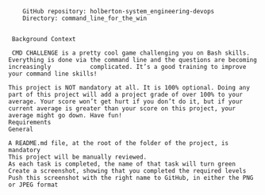 
        GitHub repository: holberton-system_engineering-devops
        Directory: command_line_for_the_win
        
        
     Background Context

     CMD CHALLENGE is a pretty cool game challenging you on Bash skills. Everything is done via the command line and the questions are becoming increasingly           complicated. It’s a good training to improve your command line skills!

    This project is NOT mandatory at all. It is 100% optional. Doing any part of this project will add a project grade of over 100% to your average. Your score won’t get hurt if you don’t do it, but if your current average is greater than your score on this project, your average might go down. Have fun!
    Requirements
    General

    A README.md file, at the root of the folder of the project, is mandatory
    This project will be manually reviewed.
    As each task is completed, the name of that task will turn green
    Create a screenshot, showing that you completed the required levels
    Push this screenshot with the right name to GitHub, in either the PNG or JPEG format
